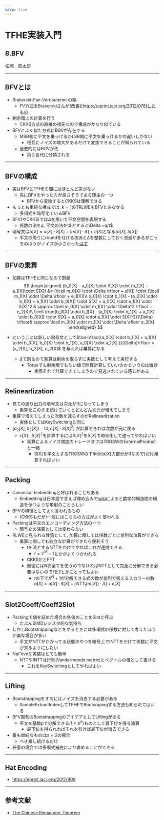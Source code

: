 ```yaml
---
marp: true
---
```

<!-- 
theme: default
size: 16:9
paginate: true
footer : ![](../../image/ccbysa.png) [licence](https://creativecommons.org/licenses/by-sa/4.0/)
style: |
  h1, h2, h3, h4, h5, header, footer {
        color: white;
    }
  section {
    background-color: #505050;
    color:white
  }
  table{
      color:black
  }
  code{
    color:black
  }
    a {
    font-weight:bold;
    color:#F00;
  } 
-->

<!-- page_number: true -->

# TFHE実装入門

## 8.BFV

松岡　航太郎

---

## BFVとは

- Brakerski-Fan-Vercauteren の略
  - FV方式をBrakerskiさんが(改善)[https://eprint.iacr.org/2012/078]したもの
- 剰余環上の計算を行う
  - CKKS方式の直接の祖先なので構成がかなり似ている
- BFVとよく似た方式にBGVが存在する
  - MSB側に平文を乗っけるかLSB側に平文を乗っけるかの違いしかない
    - 相互にノイズの増大があるだけで変換できることが知られている
  - 歴史的にはBGVが先
    - 第２世代に分類される

---

## BFVの構成

- 実はBFVとTFHEの間にはほとんど差がない
  - 先にBFVをやった方が良さそうである理由の一つ
    - BFVから変換するとCKKSは理解できる
- もっとも単純な構成では, $k=1$のTRLWEをBFVとみなせる
  - 多項式を暗号化ているBFV
- BFV(やCKKS)では$\Delta$を用いて平文空間を表現する
  - 係数の法を$q$, 平文の法をt$$とすると$\Delta =q/t$
- 暗号文は$b[X] = a[X] \cdot S[X] + \lceil m[X] \cdot \Delta \rfloor + e[X]$となる$(a[X],b[X])$
  - 平文の周りにroundを付ける流派と$\Delta$を整数にしておく流派があるがこっちのほうがノイズが小さかった[はず](https://eprint.iacr.org/2021/204)

---

## BFVの乗算

- 加算はTFHEと同じなので割愛
$$
\begin{aligned}
(b_0[X] -  a_0[X] \cdot S[X]) \cdot (b_1[X] - a_1[X]\cdot S[X]) &= (\lceil m_0[X] \cdot \Delta \rfloor + e[X]) \cdot (\lceil m_1[X] \cdot \Delta \rfloor + e_1[X])\\
b_0[X] \cdot b_1[X] - (a_0[X] \cdot b_1[X] + a_1[X] \cdot b_0[X]) \cdot S[X] + a_0[X] \cdot a_1[X] \cdot S[X]^2 & \approx  \lceil m_0[X] \cdot m_1[X] \cdot \Delta^2 \rfloor + e_2[X]\\
\lceil \frac{b_0[X] \cdot b_1[X] - (a_0[X] \cdot b_1[X] + a_1[X] \cdot b_0[X]) \cdot S[X] + a_0[X] \cdot a_1[X] \cdot S[X]^2}{\Delta} \rfloor& \approx  \lceil m_0[X] \cdot m_1[X] \cdot \Delta \rfloor e_2[X]
\end{aligned}
$$

- ということは新しい暗号文として$\lceil\frac{(a_0[X] \cdot b_1[X] + a_1[X] \cdot b_0[X], b_0[X] \cdot b_1[X],  a_0[X] \cdot a_1[X] )}{\Delta}\rfloor = (a_2[X], b_2[X], c_2[X]$ を与えれば乗算になる
  - $\Delta$で割るので乗算は剰余を取らずに実数として考えて実行する
    - Torusでも剰余環でもない値で除算計算していいのかというのは微妙
      - 実際それで計算できてしまうので見逃されている感じがある

---

## Relinearlization

- 見ての通り出力の暗号文は次元が$3$になってしまう
  - 乗算をこのまま続けていくとどんどん次元が増えてしまう
- 乗算で増えてしまった次数を減らすのがRelinearlization
  - 実体としてはKeySwitchingと同じ
- $(a_2[X],b_2[X]) - (0,c[X] \cdot S[X]^2)$ が計算できれば次数が元に戻る
  - $c[X] \cdot S[X]^2$を計算するには$S[X]^2$を$S[X]$で暗号化して送ってやればいい
    - 乗算によるノイズ増加のトレードオフはTRGSWのExternalProductと一緒
      - S[X]を平文とするTRGSWの下半分($a[X]$の部分が$0$なので)だけ用意すればいい

---

## Packing

- Canonical Embeddingと呼ばれることもある
  - Embeddingは日本語で言えば埋め込みで[wiki](https://ja.wikipedia.org/wiki/%E5%9F%8B%E3%82%81%E8%BE%BC%E3%81%BF_(%E6%95%B0%E5%AD%A6))によると数学的構造間の構造を保つような単射のことらしい
- BFVの特徴としてよく言われるもの
  - (CKKSもだが)一般にはこちらの方式がよく使われる
- Packingは平文のエンコーディング方法の一つ
  - 暗号文の演算としては変わらない
- RLWEに見られる性質として, 加算に関しては係数ごとに並列な演算ができる
  - 乗算に関しても独立な計算ができたら便利そう
    - $t$を法とするNTTをかけてやればこれが達成できる 
      - $t=2^{16}+1$とかがよくつかわれる
    - CKKSだとFFT
    - 厳密には$N$次全てを使うのでなければNTTとして完全に分解できる必要はないので$t$を$2$とかにとってもよい
      - $t$の下で$X^N+1$が分解できる式の数が並列で扱えるスカラーの数
$b[X] = a[X] \cdot S[X] + \lceil NTT_t(m[X]) \cdot \Delta \rfloor + e[X]$

---

## Slot2Coeff/Coeff2Slot

- Packingで値を詰めた場合の各値のことをSlotと呼ぶ
  - たぶんSIMDレジスタ的な気持ち
- しかしBootstrappingなどをするときには多項式の係数に対して考えたほうが楽な場合が多い
  - 平文がNTTがかかってる状態のやつを暗号上でINTTをかけて係数に平文が来るようにしたい
- Nai\"eveな実装はとても簡単
  - NTTやINTTは行列(Vandermonde matrix)とベクトルの積として書ける
    - これをKeySwitchingとしてやればよい

---

## Lifting

- Bootstrappingをするにはノイズを消去する必要がある
  - SampleExtractIndexしてTFHEでBootsrapingする方法も知られてはいる
- BFV固有のBootstrappingのアイデアとしてLiftingがある
  - 平文を基数$p$で分解できる($t=p^e$)ものとして最下位を得る演算
    - 最下位を得られればそれを引けば最下位が消去できる
- 最も単純なものは$p=2$の場合
  - べき乗し続けるだけ
- 任意の場合では多項式補完により求めることができる

---

## Hat Encoding

- https://eprint.iacr.org/2017/809  

---

## 参考文献

- [The Chinese Remainder Theorem](https://math.berkeley.edu/~kmill/math55sp17/crt.pdf) 